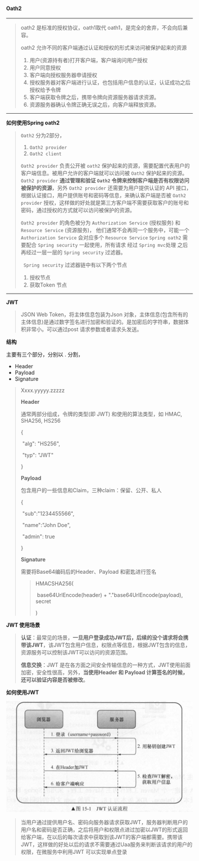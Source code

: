 #### Oath2

---

> oath2 是标准的授权协议，oath1取代 oath1，是完全的舍弃，不会向后兼容。
>
> oath2 允许不同的客户端通过认证和授权的形式来访问被保护起来的资源
>
> 1. 用户(资源持有者)打开客户端，客户端询问用户授权
> 2. 用户同意授权
> 3. 客户端向授权服务器申请授权
> 4. 授权服务器对客户端进行认证，也包括用户信息的认证，认证成功之后授权给予令牌
> 5. 客户端获取令牌之后，携带令牌向资源服务器请求资源。
> 6. 资源服务器确认令牌正确无误之后，向客户端释放资源。

---

**如何使用Spring oath2**

> `Oath2` 分为2部分，
>
> 1. `Oath2 provider`  
> 2. `Oath2 client` 
>
> `Oath2 provider`   负责公开被 `oath2` 保护起来的资源，需要配置代表用户的客户端信息。被用户允许的客户端就可以访问被 `Oath2` 保护起来的资源。`Oath2 provider`   **通过管理和验证 `Oath2` 令牌来控制客户端是否有权限访问被保护的资源**，另外 `Oath2 provider`   还需要为用户提供认证的 API 接口，根据认证接口，用户提供账号和密码等信息，来确认客户端是否被 `Oath2 provider`   授权，这样做的好处就是第三方客户端不需要获取客户的账号和密码，通过授权的方式就可以访问被保护的资源。
>
> `Oath2 provider`   的角色被分为 `Authorization Service` (授权服务) 和 `Resource Service` (资源服务)， 他们通常不会再同一个服务中，可能一个  `Authorization Service`  会对应多个 `Resource Service` `Spring oath2` 需要配合 `Spring security` 一起使用，所有请求 经过 `Spring mvc`处理 之后再经过一层一层的 `Spring security` 过滤器。
>
> ` Spring security` 过滤器链中有以下两个节点
>
> 1. 授权节点  
> 2. 获取Token 节点
>

---

**JWT**

> JSON Web Token，将主体信息包装为Json 对象，主体信息(包含所有的主体信息)是通过数字签名进行加密和验证的。是加密后的字符串，数据体积非常小。可以通过post 请求参数或者请求头发送。

**结构**

主要有三个部分，分别以 . 分割，

* Header
* Payload
* Signature

> Xxxx.yyyyy.zzzzz
>
> **Header**
>
> 通常两部分组成，令牌的类型(即 JWT) 和使用的算法类型，如 HMAC, SHA256, HS256
>
> {	
>
> ​	"alg": "HS256",
>
> ​	"typ": "JWT"
>
> }
>
> **Payload**
>
> 包含用户的一些信息和Claim，三种claim：保留、公开、私人
>
> {
>
> ​	"sub":"1234455566",
>
> ​	"name":"John Doe",
>
> ​	"admin": true
>
> }
>
> **Signature**
>
> 需要将Base64编码后的Header、Payload 和密匙进行签名
>
> > HMACSHA256(	
> >
> > ​	base64UrlEncode(header) + "."base64UrlEncode(payload), secret 
> >
> > )

**JWT 使用场景**

> **认证**：最常见的场景，**一旦用户登录成功JWT后，后续的没个请求将会携带该JWT**，该JWT包含用户信息，权限点等信息，根据JWT包含的信息，资源服务可以控制该JWT可以访问的资源范围。
>
> **信息交换**：JWT 是在各方面之间安全传输信息的一种方式，JWT使用前面加密，安全性很高，另外，**当使用Header 和 Payload 计算签名的时候，还可以验证内容是否被修改**。

**如何使用JWT**

![jwt](./images/jwt.png)

> 当用户通过提供用户名、密码向服务器请求获取JWT，服务器判断用户的用户名和密码是否正确，之后将用户和权限点进过加密以JWT的形式返回给客户端，在以后的每次请求中获取到该JWT的客户端都需要。携带该JWT，这样做的好处以后的请求不需要通过Uaa服务来判断该请求的用户的权限，在微服务中利用JWT 可以实现单点登录





















